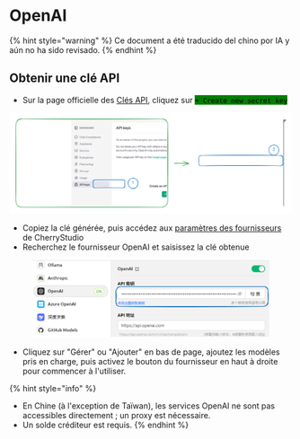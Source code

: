 # OpenAI


{% hint style="warning" %}
Ce document a été traducido del chino por IA y aún no ha sido revisado.
{% endhint %}




## Obtenir une clé API

* Sur la page officielle des [Clés API](https://platform.openai.com/api-keys), cliquez sur <mark style="background-color:green;">`+ Create new secret key`</mark>

<img src="../../.gitbook/assets/file.excalidraw (1).svg" alt="" class="gitbook-drawing">

* Copiez la clé générée, puis accédez aux [paramètres des fournisseurs](broken-reference) de CherryStudio
* Recherchez le fournisseur OpenAI et saisissez la clé obtenue

<figure><img src="../../.gitbook/assets/image (9) (2).png" alt=""><figcaption></figcaption></figure>

* Cliquez sur "Gérer" ou "Ajouter" en bas de page, ajoutez les modèles pris en charge, puis activez le bouton du fournisseur en haut à droite pour commencer à l'utiliser.

{% hint style="info" %}
- En Chine (à l'exception de Taïwan), les services OpenAI ne sont pas accessibles directement ; un proxy est nécessaire.
- Un solde créditeur est requis.
{% endhint %}